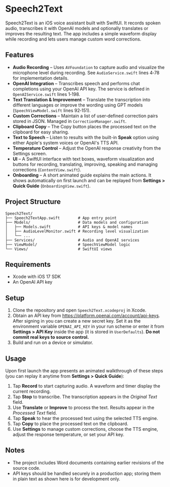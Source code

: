 # Speech2Text

Speech2Text is an iOS voice assistant built with SwiftUI. It records spoken audio, transcribes it with OpenAI models and optionally translates or improves the resulting text. The app includes a simple waveform display while recording and lets users manage custom word corrections.

## Features

- **Audio Recording** – Uses `AVFoundation` to capture audio and visualize the microphone level during recording. See `AudioService.swift` lines 4‑78 for implementation details.
- **OpenAI Integration** – Transcribes speech and performs chat completions using your OpenAI API key. The service is defined in `OpenAIService.swift` lines 1‑198.
- **Text Translation & Improvement** – Translate the transcription into different languages or improve the wording using GPT models (`SpeechViewModel.swift` lines 92‑151).
- **Custom Corrections** – Maintain a list of user‑defined correction pairs stored in JSON. Managed in `CorrectionManager.swift`.
- **Clipboard Copy** – The Copy button places the processed text on the clipboard for easy sharing.
- **Text to Speech** – Listen to results with the built-in **Speak** option using either Apple's system voices or OpenAI's TTS API.
- **Temperature Control** – Adjust the OpenAI response creativity from the Settings screen.
- **UI** – A SwiftUI interface with text boxes, waveform visualization and buttons for recording, translating, improving, speaking and managing corrections (`ContentView.swift`).
- **Onboarding** – A short animated guide explains the main actions. It shows automatically on first launch and can be replayed from **Settings > Quick Guide** (`OnboardingView.swift`).

## Project Structure

```
Speech2Text/
├── Speech2TextApp.swift        # App entry point
├── Models/                     # Data models and configuration
│   ├── Models.swift            # API keys & model names
│   ├── AudioLevelMonitor.swift # Recording level visualization
│   └── ...
├── Services/                   # Audio and OpenAI services
├── ViewModel/                  # SpeechViewModel logic
└── Views/                      # SwiftUI views
```

## Requirements

- Xcode with iOS 17 SDK
- An OpenAI API key

## Setup

1. Clone the repository and open `Speech2Text.xcodeproj` in Xcode.
2. Obtain an API key from <https://platform.openai.com/account/api-keys>. After signing in you can create a new secret key. Set it as the environment variable `OPENAI_API_KEY` in your run scheme or enter it from **Settings > API Key** inside the app (it is stored in `UserDefaults`). **Do not commit real keys to source control.**
3. Build and run on a device or simulator.

## Usage

Upon first launch the app presents an animated walkthrough of these steps (you can replay it anytime from **Settings > Quick Guide**):
1. Tap **Record** to start capturing audio. A waveform and timer display the current recording.
2. Tap **Stop** to transcribe. The transcription appears in the *Original Text* field.
3. Use **Translate** or **Improve** to process the text. Results appear in the *Processed Text* field.
4. Tap **Speak** to hear the processed text using the selected TTS engine.
5. Tap **Copy** to place the processed text on the clipboard.
6. Use **Settings** to manage custom corrections, choose the TTS engine, adjust the response temperature, or set your API key.

## Notes

- The project includes Word documents containing earlier revisions of the source code.
- API keys should be handled securely in a production app; storing them in plain text as shown here is for development only.

